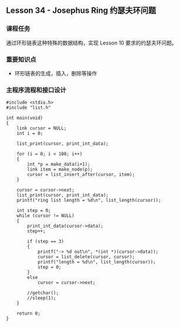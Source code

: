 
## Lesson 34 - Josephus Ring 约瑟夫环问题

### 课程任务
通过环形链表这种特殊的数据结构，实现 Lesson 10 要求的约瑟夫环问题。

### 重要知识点
* 环形链表的生成，插入，删除等操作

### 主程序流程和接口设计

	#include <stdio.h>
	#include "list.h"

	int main(void)
	{
		link cursor = NULL;
		int i = 0;

		list_print(cursor, print_int_data);

		for (i = 0; i < 100; i++)
		{
			int *p = make_data(i+1);
			link item = make_node(p);
			cursor = list_insert_after(cursor, item);
		}

		cursor = cursor->next;
		list_print(cursor, print_int_data);
		printf("ring list length = %d\n", list_length(cursor));

		int step = 0;
		while (cursor != NULL)
		{
			print_int_data(cursor->data);
			step++;

			if (step == 3)	
			{
				printf("-> %d out\n", *(int *)(cursor->data));
				cursor = list_delete(cursor, cursor);
				printf("length = %d\n", list_length(cursor));
				step = 0;
			}
			else
				cursor = cursor->next;

			//getchar();
			//sleep(1);
		}

		return 0;
	}

